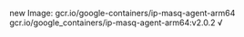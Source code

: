 new Image: gcr.io/google-containers/ip-masq-agent-arm64
gcr.io/google_containers/ip-masq-agent-arm64:v2.0.2 √

